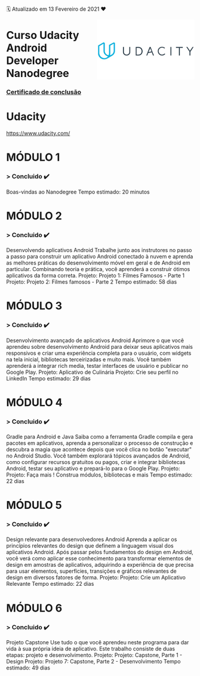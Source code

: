 :spiral_calendar: Atualizado em 13 Fevereiro de 2021 :heart:

<img align="right" alt="GIF" height="160px" src="https://github.com/rdeconti/rdeconti-resources/blob/main/Udacity%20-%20Logotipo.png" />

# Curso Udacity Android Developer Nanodegree
### <a href="https://github.com/rdeconti/Curso-Udacity-Android-Developer-Nanodegree/blob/main/Certificado%20de%20conclus%C3%A3o%20-%20Udacity%20Android%20Developer%20Nanodegree.pdf">Certificado de conclusão</a>

# Udacity
https://www.udacity.com/

# MÓDULO 1
### > Concluido :heavy_check_mark:
Boas-vindas ao Nanodegree
Tempo estimado: 20 minutos

# MÓDULO 2
### > Concluido :heavy_check_mark:
Desenvolvendo aplicativos Android
Trabalhe junto aos instrutores no passo a passo para construir um aplicativo Android conectado à nuvem e aprenda as melhores práticas do desenvolvimento móvel em geral e de Android em particular. Combinando teoria e prática, você aprenderá a construir ótimos aplicativos da forma correta.
Projeto: Projeto 1: Filmes Famosos - Parte 1
Projeto: Projeto 2: Filmes famosos - Parte 2
Tempo estimado: 58 dias

# MÓDULO 3
### > Concluido :heavy_check_mark:
Desenvolvimento avançado de aplicativos Android
Aprimore o que você aprendeu sobre desenvolvimento Android para deixar seus aplicativos mais responsivos e criar uma experiência completa para o usuário, com widgets na tela inicial, bibliotecas terceirizadas e muito mais. Você também aprenderá a integrar rich media, testar interfaces de usuário e publicar no Google Play.
Projeto: Aplicativo de Culinária
Projeto: Crie seu perfil no LinkedIn
Tempo estimado: 29 dias

# MÓDULO 4
### > Concluido :heavy_check_mark:
Gradle para Android e Java
Saiba como a ferramenta Gradle compila e gera pacotes em aplicativos, aprenda a personalizar o processo de construção e descubra a magia que acontece depois que você clica no botão "executar" no Android Studio. Você também explorará tópicos avançados de Android, como configurar recursos gratuitos ou pagos, criar e integrar bibliotecas Android, testar seu aplicativo e prepará-lo para o Google Play.
Projeto: Projeto: Faça mais ! Construa módulos, bibliotecas e mais
Tempo estimado: 22 dias

# MÓDULO 5
### > Concluido :heavy_check_mark:
Design relevante para desenvolvedores Android
Aprenda a aplicar os princípios relevantes do design que definem a linguagem visual dos aplicativos Android. Após passar pelos fundamentos do design em Android, você verá como aplicar esse conhecimento para transformar elementos de design em amostras de aplicativos, adquirindo a experiência de que precisa para usar elementos, superfícies, transições e gráficos relevantes de design em diversos fatores de forma.
Projeto: Projeto: Crie um Aplicativo Relevante
Tempo estimado: 22 dias

# MÓDULO 6
### > Concluido :heavy_check_mark:
Projeto Capstone
Use tudo o que você aprendeu neste programa para dar vida à sua própria ideia de aplicativo. Este trabalho consiste de duas etapas: projeto e desenvolvimento.
Projeto: Projeto: Capstone, Parte 1 - Design
Projeto: Projeto 7: Capstone, Parte 2 - Desenvolvimento
Tempo estimado: 49 dias
